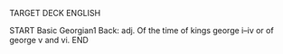 TARGET DECK
ENGLISH

START
Basic
Georgian1
Back: adj. Of the time of kings george i–iv or of george v and vi.
END

